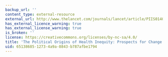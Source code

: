 ```yaml
---
backup_url: ''
content_type: external-resource
external_url: http://www.thelancet.com/journals/lancet/article/PIIS0140-6736(13)62407-1/
has_external_licence_warning: true
has_external_license_warning: true
is_broken: ''
license: https://creativecommons.org/licenses/by-nc-sa/4.0/
title: 'The Political Origins of Health Inequity: Prospects for Change'
uid: 65138685-1273-4a9a-8843-b787afbe1794
---
```

